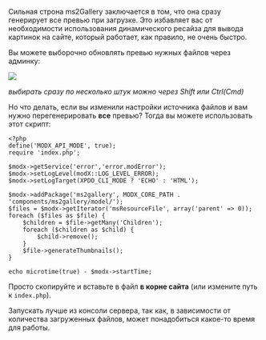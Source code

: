 Сильная строна ms2Gallery заключается в том, что она сразу генерирует все превью при загрузке.
Это избавляет вас от необходимости использования динамического ресайза для вывода картинок на сайте, который работает, как правило, не очень быстро.

Вы можете выборочно обновлять превью нужных файлов через админку:

[![](https://file.modx.pro/files/7/0/f/70fdb87589c0ccf0e2a4131cdbcdce11s.jpg)](https://file.modx.pro/files/7/0/f/70fdb87589c0ccf0e2a4131cdbcdce11.png)

*выбирать сразу по несколько штук можно через Shift или Ctrl(Cmd)*

Но что делать, если вы изменили настройки источника файлов и вам нужно перегенерировать **все** превью? Тогда вы можете использовать этот скрипт:
```
<?php
define('MODX_API_MODE', true);
require 'index.php';

$modx->getService('error','error.modError');
$modx->setLogLevel(modX::LOG_LEVEL_ERROR);
$modx->setLogTarget(XPDO_CLI_MODE ? 'ECHO' : 'HTML');

$modx->addPackage('ms2gallery', MODX_CORE_PATH . 'components/ms2gallery/model/');
$files = $modx->getIterator('msResourceFile', array('parent' => 0));
foreach ($files as $file) {
	$children = $file->getMany('Children');
	foreach ($children as $child) {
		$child->remove();
	}
	$file->generateThumbnails();
}

echo microtime(true) - $modx->startTime;
```
Просто скопируйте и вставьте в файл **в корне сайта** (или измените путь к `index.php`).

Запускать лучше из консоли сервера, так как, в зависимости от количества загруженных файлов, может понадобиться какое-то время для работы.